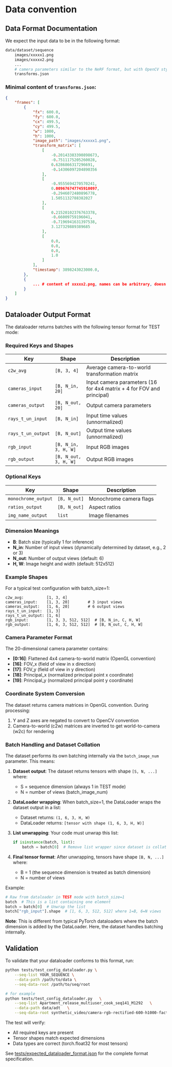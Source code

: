
# Data convention 


## Data Format Documentation

We expect the input data to be in the following format:

```bash
data/dataset/sequence
    images/xxxxx1.png
    images/xxxxx2.png
    ...
    # camera parameters similar to the NeRF format, but with OpenCV style camera2world matrix for extrinsics
    transforms.json
```

### Minimal content of `transforms.json`: 

```json
{
    "frames": [
        {
            "fx": 600.0,
            "fy": 600.0,
            "cx": 499.5,
            "cy": 499.5,
            "w": 1000,
            "h": 1000,
            "image_path": "images/xxxxx1.png",
            "transform_matrix": [
                [
                    -0.20143383390898673,
                    -0.7511175205260028,
                    0.6286866317296691,
                    -0.14306097204890356
                ],
                [
                    -0.9555694270570241,
                    0.009676747745910097,
                    -0.2946072480896778,
                    1.5051132788382027
                ],
                [
                    0.21520102376763378,
                    -0.66009759196041,
                    -0.7196941631397538,
                    3.127329889389685
                ],
                [
                    0.0,
                    0.0,
                    0.0,
                    1.0
                ]
            ],
            "timestamp": 3898243023000.0,
        },
        {
            ... # content of xxxxx2.png, names can be arbitrary, doesn't have to be numbered
        }
    ]
}
```

## Dataloader Output Format

The dataloader returns batches with the following tensor format for TEST mode:

### Required Keys and Shapes

| Key | Shape | Description |
|-----|-------|-------------|
| `c2w_avg` | `[B, 3, 4]` | Average camera-to-world transformation matrix |
| `cameras_input` | `[B, N_in, 20]` | Input camera parameters (16 for 4x4 matrix + 4 for FOV and principal) |
| `cameras_output` | `[B, N_out, 20]` | Output camera parameters |
| `rays_t_un_input` | `[B, N_in]` | Input time values (unnormalized) |
| `rays_t_un_output` | `[B, N_out]` | Output time values (unnormalized) |
| `rgb_input` | `[B, N_in, 3, H, W]` | Input RGB images |
| `rgb_output` | `[B, N_out, 3, H, W]` | Output RGB images |

### Optional Keys

| Key | Shape | Description |
|-----|-------|-------------|
| `monochrome_output` | `[B, N_out]` | Monochrome camera flags |
| `ratios_output` | `[B, N_out]` | Aspect ratios |
| `img_name_output` | `list` | Image filenames |

### Dimension Meanings

- **B**: Batch size (typically 1 for inference)
- **N_in**: Number of input views (dynamically determined by dataset, e.g., 2 or 3)
- **N_out**: Number of output views (default: 6)
- **H, W**: Image height and width (default: 512x512)

### Example Shapes

For a typical test configuration with batch_size=1:

```
c2w_avg:          [1, 3, 4]
cameras_input:    [1, 3, 20]        # 3 input views
cameras_output:   [1, 6, 20]        # 6 output views
rays_t_un_input:  [1, 3]
rays_t_un_output: [1, 6]
rgb_input:        [1, 3, 3, 512, 512]  # [B, N_in, C, H, W]
rgb_output:       [1, 6, 3, 512, 512]  # [B, N_out, C, H, W]
```

### Camera Parameter Format

The 20-dimensional camera parameter contains:
- **[0:16]**: Flattened 4x4 camera-to-world matrix (OpenGL convention)
- **[16]**: FOV_x (field of view in x direction)
- **[17]**: FOV_y (field of view in y direction)
- **[18]**: Principal_x (normalized principal point x coordinate)
- **[19]**: Principal_y (normalized principal point y coordinate)

### Coordinate System Conversion

The dataset returns camera matrices in OpenGL convention. During processing:
1. Y and Z axes are negated to convert to OpenCV convention
2. Camera-to-world (c2w) matrices are inverted to get world-to-camera (w2c) for rendering

### Batch Handling and Dataset Collation

The dataset performs its own batching internally via the `batch_image_num` parameter. This means:

1. **Dataset output**: The dataset returns tensors with shape `[S, N, ...]` where:
   - S = sequence dimension (always 1 in TEST mode)
   - N = number of views (batch_image_num)

2. **DataLoader wrapping**: When batch_size=1, the DataLoader wraps the dataset output in a list:
   - Dataset returns: `(1, 6, 3, H, W)` 
   - DataLoader returns: `[tensor with shape (1, 6, 3, H, W)]`

3. **List unwrapping**: Your code must unwrap this list:
   ```python
   if isinstance(batch, list):
       batch = batch[0]  # Remove list wrapper since dataset is collating itself
   ```

4. **Final tensor format**: After unwrapping, tensors have shape `[B, N, ...]` where:
   - B = 1 (the sequence dimension is treated as batch dimension)
   - N = number of views

Example:
```python
# Raw from dataloader in TEST mode with batch_size=1
batch  # This is a list containing one element
batch = batch[0]  # Unwrap the list
batch["rgb_input"].shape  # [1, 6, 3, 512, 512] where 1=B, 6=N views
```

**Note**: This is different from typical PyTorch dataloaders where the batch dimension is added by the DataLoader. Here, the dataset handles batching internally.

## Validation

To validate that your dataloader conforms to this format, run:

```bash
python tests/test_config_dataloader.py \
    --seq-list YOUR_SEQUENCE \
    --data-path /path/to/data \
    --seq-data-root /path/to/seq/root

# for example 
python tests/test_config_dataloader.py   \
    --seq-list Apartment_release_multiuser_cook_seq141_M1292   \
    --data-path data/adt   \
    --seq-data-root synthetic_video/camera-rgb-rectified-600-h1000-factory-calib
```

The test will verify:
- All required keys are present
- Tensor shapes match expected dimensions
- Data types are correct (torch.float32 for most tensors)

See [tests/expected_dataloader_format.json](../tests/expected_dataloader_format.json) for the complete format specification.